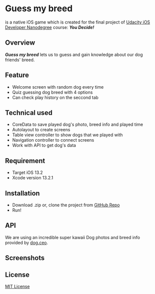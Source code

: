 # Guess my breed
is a native iOS game which is created for the final project of [Udacity iOS Developer Nanodegree](https://www.udacity.com/course/ios-developer-nanodegree--nd003) course: **_You Decide!_**
## Overview
**_Guess my breed_** lets us to guess and gain knowledge about our dog friends' breed.
## Feature
- Welcome screen with random dog every time
- Quiz guessing dog breed with 4 options
- Can check play history on the seccond tab
## Technical used
- CoreData to save played dog's photo, breed info and played time
- Autolayout to create screens
- Table view controller to show dogs that we played with
- Navigation controller to connect screens
- Work with API to get dog's data
## Requirement
- Target iOS 13.2
- Xcode version 13.2.1
## Installation
- Download .zip or, clone the project from [GitHub Repo](https://github.com/huongttl/GuessMyBreed)
- Run!
## API
We are using an incredible super kawaii Dog photos and breed info provided by [dog.ceo](https://dog.ceo/dog-api/).
## Screenshots

## License
[MIT License](LICENSE.txt)